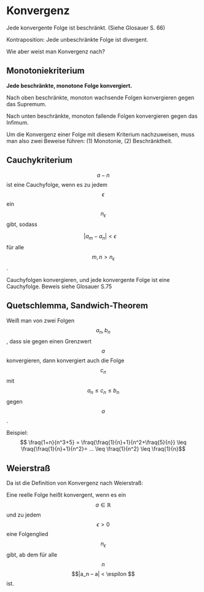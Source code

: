 # Konvergenz

Jede konvergente Folge ist beschränkt.  (Siehe Glosauer S. 66)

Kontraposition: Jede unbeschränkte Folge ist divergent.

Wie aber weist man Konvergenz nach?

## Monotoniekriterium

**Jede beschränkte, monotone Folge konvergiert.**

Nach oben beschränkte, monoton wachsende Folgen konvergieren gegen das Supremum.

Nach unten beschränkte, monoton fallende Folgen konvergieren gegen das Infimum.

Um die Konvergenz einer Folge mit diesem Kriterium nachzuweisen, muss man also zwei Beweise führen: (1) Monotonie, (2) Beschränktheit.

## Cauchykriterium
$$ a-n $$ ist eine Cauchyfolge, wenn es zu jedem $$ \epsilon $$ ein $$ n_{\epsilon} $$ gibt, sodass

$$ |a_m - a_n| < \epsilon \quad $$ für alle $$ m,n>n_{\epsilon} $$.

Cauchyfolgen konvergieren, und jede konvergente Folge ist eine Cauchyfolge. Beweis siehe Glosauer S.75

## Quetschlemma, Sandwich-Theorem
Weiß man von zwei Folgen $$ a_n, b_n $$, dass sie gegen einen Grenzwert $$ a $$ konvergieren, dann konvergiert auch die Folge $$ c_n $$ mit $$ a_n \leq c_n \leq b_n $$ gegen $$ a $$.

Beispiel:
$$ \fraq{1+n}{n^3+5} = \fraq{\fraq{1}{n}+1}{n^2+\fraq{5}{n}} \leq \fraq{\fraq{1}{n}+1}{n^2}= ... \leq \fraq{1}{n^2} \leq \fraq{1}{n}$$

## Weierstraß
Da ist die Definition von Konvergenz nach Weierstraß:

Eine reelle Folge heißt konvergent, wenn es ein $$ a \in \mathbb{R} $$ und zu jedem $$ \epsilon > 0 $$ eine Folgenglied $$ n_{\epsilon} $$ gibt, ab dem für alle $$ n $$
$$|a_n – a| < \espilon $$ ist.
